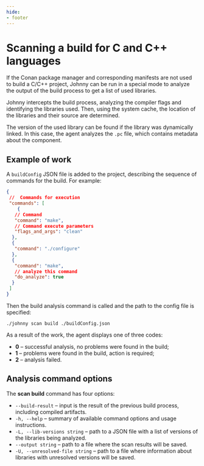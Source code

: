 ```yaml
---
hide:
- footer
---
```


# Scanning a build for C and C++ languages

If the Conan package manager and corresponding manifests are not used to build a C/C++ project, Johnny can be run in a special mode to analyze the output of the build process to get a list of used libraries.

Johnny intercepts the build process, analyzing the compiler flags and identifying the libraries used. Then, using the system cache, the location of the libraries and their source are determined.

The version of the used library can be found if the library was dynamically linked. In this case, the agent analyzes the `.pc` file, which contains metadata about the component.

## Example of work

A `buildConfig` JSON file is added to the project, describing the sequence of commands for the build. For example:

```json
{
 //  Commands for execution
 "commands": [
    {
   // Command
   "command": "make",
   // Command execute parameters
   "flags_and_args": "clean"
  },
  {
   "command": "./configure"  
  },
  {
   "command": "make",
   // analyze this command
   "do_analyze": true
  }
 ]
}
```

Then the build analysis command is called and the path to the config file is specified:

```shell
./johnny scan build ./buildConfig.json
```

As a result of the work, the agent displays one of three codes:

- **0** – successful analysis, no problems were found in the build;
- **1** – problems were found in the build, action is required;
- **2** – analysis failed.

## Analysis command options

The **scan build** command has four options:

- `--build-result` – input is the result of the previous build process, including compiled artifacts.
- `-h, --help` – summary of available command options and usage instructions.
- `-L, --lib-versions string` – path to a JSON file with a list of versions of the libraries being analyzed.
- `--output string` – path to a file where the scan results will be saved.
- `-U, --unresolved-file string` – path to a file where information about libraries with unresolved versions will be saved.

